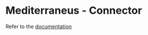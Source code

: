# Mediterraneus - Connector

Refer to the [documentation](https://cybersecurity-links.github.io/mediterraneus/running-the-protocol/connector-rs)

